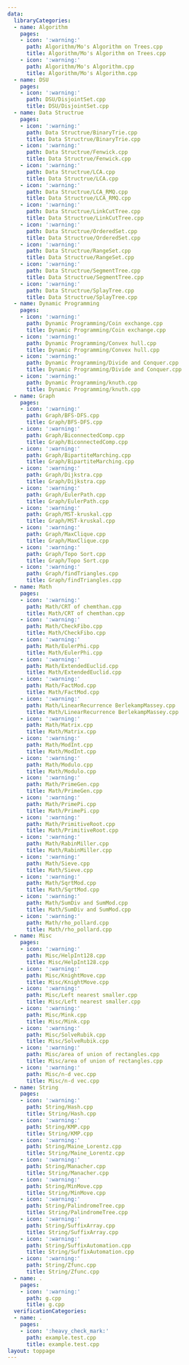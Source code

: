 ```yaml
---
data:
  libraryCategories:
  - name: Algorithm
    pages:
    - icon: ':warning:'
      path: Algorithm/Mo's Algorithm on Trees.cpp
      title: Algorithm/Mo's Algorithm on Trees.cpp
    - icon: ':warning:'
      path: Algorithm/Mo's Algorithm.cpp
      title: Algorithm/Mo's Algorithm.cpp
  - name: DSU
    pages:
    - icon: ':warning:'
      path: DSU/DisjointSet.cpp
      title: DSU/DisjointSet.cpp
  - name: Data Structrue
    pages:
    - icon: ':warning:'
      path: Data Structrue/BinaryTrie.cpp
      title: Data Structrue/BinaryTrie.cpp
    - icon: ':warning:'
      path: Data Structrue/Fenwick.cpp
      title: Data Structrue/Fenwick.cpp
    - icon: ':warning:'
      path: Data Structrue/LCA.cpp
      title: Data Structrue/LCA.cpp
    - icon: ':warning:'
      path: Data Structrue/LCA_RMQ.cpp
      title: Data Structrue/LCA_RMQ.cpp
    - icon: ':warning:'
      path: Data Structrue/LinkCutTree.cpp
      title: Data Structrue/LinkCutTree.cpp
    - icon: ':warning:'
      path: Data Structrue/OrderedSet.cpp
      title: Data Structrue/OrderedSet.cpp
    - icon: ':warning:'
      path: Data Structrue/RangeSet.cpp
      title: Data Structrue/RangeSet.cpp
    - icon: ':warning:'
      path: Data Structrue/SegmentTree.cpp
      title: Data Structrue/SegmentTree.cpp
    - icon: ':warning:'
      path: Data Structrue/SplayTree.cpp
      title: Data Structrue/SplayTree.cpp
  - name: Dynamic Programming
    pages:
    - icon: ':warning:'
      path: Dynamic Programming/Coin exchange.cpp
      title: Dynamic Programming/Coin exchange.cpp
    - icon: ':warning:'
      path: Dynamic Programming/Convex hull.cpp
      title: Dynamic Programming/Convex hull.cpp
    - icon: ':warning:'
      path: Dynamic Programming/Divide and Conquer.cpp
      title: Dynamic Programming/Divide and Conquer.cpp
    - icon: ':warning:'
      path: Dynamic Programming/knuth.cpp
      title: Dynamic Programming/knuth.cpp
  - name: Graph
    pages:
    - icon: ':warning:'
      path: Graph/BFS-DFS.cpp
      title: Graph/BFS-DFS.cpp
    - icon: ':warning:'
      path: Graph/BiconnectedComp.cpp
      title: Graph/BiconnectedComp.cpp
    - icon: ':warning:'
      path: Graph/BipartiteMarching.cpp
      title: Graph/BipartiteMarching.cpp
    - icon: ':warning:'
      path: Graph/Dijkstra.cpp
      title: Graph/Dijkstra.cpp
    - icon: ':warning:'
      path: Graph/EulerPath.cpp
      title: Graph/EulerPath.cpp
    - icon: ':warning:'
      path: Graph/MST-kruskal.cpp
      title: Graph/MST-kruskal.cpp
    - icon: ':warning:'
      path: Graph/MaxClique.cpp
      title: Graph/MaxClique.cpp
    - icon: ':warning:'
      path: Graph/Topo Sort.cpp
      title: Graph/Topo Sort.cpp
    - icon: ':warning:'
      path: Graph/findTriangles.cpp
      title: Graph/findTriangles.cpp
  - name: Math
    pages:
    - icon: ':warning:'
      path: Math/CRT of chemthan.cpp
      title: Math/CRT of chemthan.cpp
    - icon: ':warning:'
      path: Math/CheckFibo.cpp
      title: Math/CheckFibo.cpp
    - icon: ':warning:'
      path: Math/EulerPhi.cpp
      title: Math/EulerPhi.cpp
    - icon: ':warning:'
      path: Math/ExtendedEuclid.cpp
      title: Math/ExtendedEuclid.cpp
    - icon: ':warning:'
      path: Math/FactMod.cpp
      title: Math/FactMod.cpp
    - icon: ':warning:'
      path: Math/LinearRecurrence BerlekampMassey.cpp
      title: Math/LinearRecurrence BerlekampMassey.cpp
    - icon: ':warning:'
      path: Math/Matrix.cpp
      title: Math/Matrix.cpp
    - icon: ':warning:'
      path: Math/ModInt.cpp
      title: Math/ModInt.cpp
    - icon: ':warning:'
      path: Math/Modulo.cpp
      title: Math/Modulo.cpp
    - icon: ':warning:'
      path: Math/PrimeGen.cpp
      title: Math/PrimeGen.cpp
    - icon: ':warning:'
      path: Math/PrimePi.cpp
      title: Math/PrimePi.cpp
    - icon: ':warning:'
      path: Math/PrimitiveRoot.cpp
      title: Math/PrimitiveRoot.cpp
    - icon: ':warning:'
      path: Math/RabinMiller.cpp
      title: Math/RabinMiller.cpp
    - icon: ':warning:'
      path: Math/Sieve.cpp
      title: Math/Sieve.cpp
    - icon: ':warning:'
      path: Math/SqrtMod.cpp
      title: Math/SqrtMod.cpp
    - icon: ':warning:'
      path: Math/SumDiv and SumMod.cpp
      title: Math/SumDiv and SumMod.cpp
    - icon: ':warning:'
      path: Math/rho_pollard.cpp
      title: Math/rho_pollard.cpp
  - name: Misc
    pages:
    - icon: ':warning:'
      path: Misc/HelpInt128.cpp
      title: Misc/HelpInt128.cpp
    - icon: ':warning:'
      path: Misc/KnightMove.cpp
      title: Misc/KnightMove.cpp
    - icon: ':warning:'
      path: Misc/Left nearest smaller.cpp
      title: Misc/Left nearest smaller.cpp
    - icon: ':warning:'
      path: Misc/Mink.cpp
      title: Misc/Mink.cpp
    - icon: ':warning:'
      path: Misc/SolveRubik.cpp
      title: Misc/SolveRubik.cpp
    - icon: ':warning:'
      path: Misc/area of union of rectangles.cpp
      title: Misc/area of union of rectangles.cpp
    - icon: ':warning:'
      path: Misc/n-d vec.cpp
      title: Misc/n-d vec.cpp
  - name: String
    pages:
    - icon: ':warning:'
      path: String/Hash.cpp
      title: String/Hash.cpp
    - icon: ':warning:'
      path: String/KMP.cpp
      title: String/KMP.cpp
    - icon: ':warning:'
      path: String/Maine_Lorentz.cpp
      title: String/Maine_Lorentz.cpp
    - icon: ':warning:'
      path: String/Manacher.cpp
      title: String/Manacher.cpp
    - icon: ':warning:'
      path: String/MinMove.cpp
      title: String/MinMove.cpp
    - icon: ':warning:'
      path: String/PalindromeTree.cpp
      title: String/PalindromeTree.cpp
    - icon: ':warning:'
      path: String/SuffixArray.cpp
      title: String/SuffixArray.cpp
    - icon: ':warning:'
      path: String/SuffixAutomation.cpp
      title: String/SuffixAutomation.cpp
    - icon: ':warning:'
      path: String/Zfunc.cpp
      title: String/Zfunc.cpp
  - name: .
    pages:
    - icon: ':warning:'
      path: g.cpp
      title: g.cpp
  verificationCategories:
  - name: .
    pages:
    - icon: ':heavy_check_mark:'
      path: example.test.cpp
      title: example.test.cpp
layout: toppage
---
```

